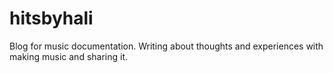 # hitsbyhali
Blog for music documentation. Writing about thoughts and experiences with making music and sharing it.
